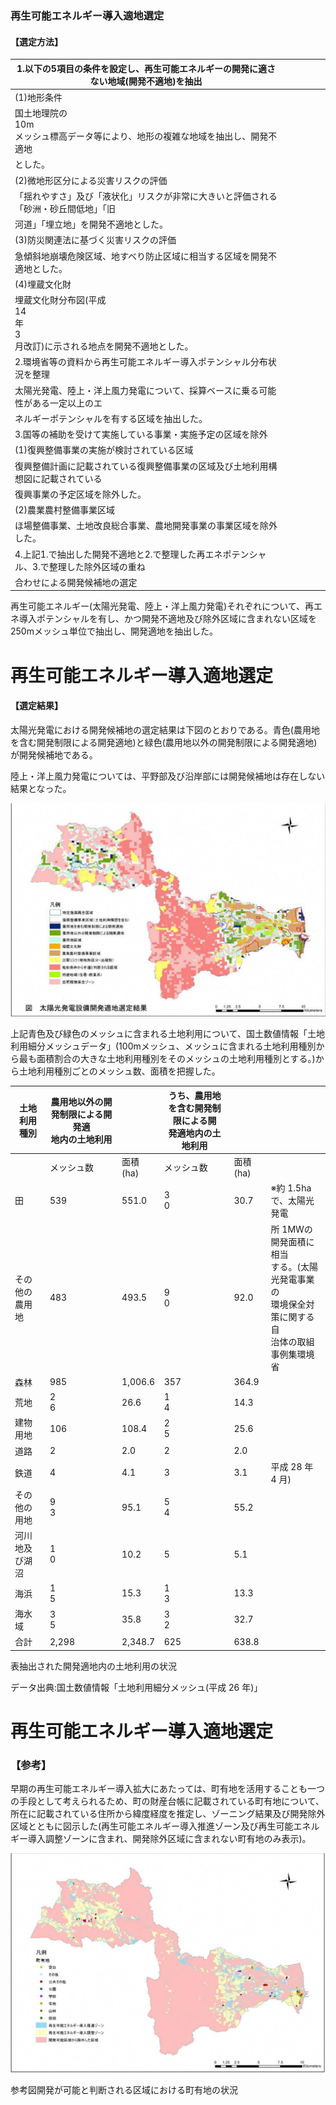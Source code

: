 ### 再生可能エネルギー導入適地選定

#### 【選定方法】

| 1.以下の5項目の条件を設定し、再生可能エネルギーの開発に適さない地域(開発不適地)を抽出        |  |  |  |  |  |
|------------------------------------------------------|--|--|--|--|--|
| (1)地形条件                                              |  |  |  |  |  |
| 国土地理院の<br>10m<br>メッシュ標高データ等により、地形の複雑な地域を抽出し、開発不適地    |  |  |  |  |  |
| とした。                                                 |  |  |  |  |  |
| (2)微地形区分による災害リスクの評価                                  |  |  |  |  |  |
| 「揺れやすさ」及び「液状化」リスクが非常に大きいと評価される「砂洲・砂丘間低地」「旧           |  |  |  |  |  |
| 河道」「埋立地」を開発不適地とした。                                   |  |  |  |  |  |
| (3)防災関連法に基づく災害リスクの評価                                 |  |  |  |  |  |
| 急傾斜地崩壊危険区域、地すべり防止区域に相当する区域を開発不適地とした。                 |  |  |  |  |  |
| (4)埋蔵文化財                                             |  |  |  |  |  |
| 埋蔵文化財分布図(平成<br>14<br>年<br>3<br>月改訂)に示される地点を開発不適地とした。 |  |  |  |  |  |
| 2.環境省等の資料から再生可能エネルギー導入ポテンシャル分布状況を整理                  |  |  |  |  |  |
| 太陽光発電、陸上・洋上風力発電について、採算ベースに乗る可能性がある一定以上のエ             |  |  |  |  |  |
| ネルギーポテンシャルを有する区域を抽出した。                               |  |  |  |  |  |
| 3.国等の補助を受けて実施している事業・実施予定の区域を除外                       |  |  |  |  |  |
| (1)復興整備事業の実施が検討されている区域                               |  |  |  |  |  |
| 復興整備計画に記載されている復興整備事業の区域及び土地利用構想図に記載されている             |  |  |  |  |  |
| 復興事業の予定区域を除外した。                                      |  |  |  |  |  |
| (2)農業農村整備事業区域                                        |  |  |  |  |  |
| ほ場整備事業、土地改良総合事業、農地開発事業の事業区域を除外した。                    |  |  |  |  |  |
| 4.上記1.で抽出した開発不適地と2.で整理した再エネポテンシャル、3.で整理した除外区域の重ね     |  |  |  |  |  |
| 合わせによる開発候補地の選定                                       |  |  |  |  |  |

再生可能エネルギー(太陽光発電、陸上・洋上風力発電)それぞれについて、再エネ導入ポテンシャルを有し、かつ開発不適地及び除外区域に含まれない区域を 250mメッシュ単位で抽出し、開発適地を抽出した。

# 再生可能エネルギー導入適地選定

#### 【選定結果】

太陽光発電における開発候補地の選定結果は下図のとおりである。青色(農用地を含む開発制限による開発適地)と緑色(農用地以外の開発制限による開発適地)が開発候補地である。

陸上・洋上風力発電については、平野部及び沿岸部には開発候補地は存在しない結果となった。

![](_page_1_Figure_5.jpeg)

上記青色及び緑色のメッシュに含まれる土地利用について、国土数値情報「土地利用細分メッシュデータ」(100mメッシュ、メッシュに含まれる土地利用種別から最も面積割合の大きな土地利用種別をそのメッシュの土地利用種別とする。)から土地利用種別ごとのメッシュ数、面積を把握した。

| 土地利用種別  | 農用地以外の開発制限による開発適<br>地内の土地利用 |         | うち、農用地を含む開発制限による開<br>発適地内の土地利用 |        |                                                               |
|---------|-----------------------------|---------|--------------------------------|--------|---------------------------------------------------------------|
|         | メッシュ数                       | 面積(ha)  | メッシュ数                          | 面積(ha) |                                                               |
| 田       | 539                         | 551.0   | 3<br>0                         | 30.7   | ※約 1.5haで、太陽光発電                                              |
| その他の農用地 | 483                         | 493.5   | 9<br>0                         | 92.0   | 所 1MWの開発面積に相当<br>する。(太陽光発電事業の<br>環境保全対策に関する自<br>治体の取組事例集環境省 |
| 森林      | 985                         | 1,006.6 | 357                            | 364.9  |                                                               |
| 荒地      | 2<br>6                      | 26.6    | 1<br>4                         | 14.3   |                                                               |
| 建物用地    | 106                         | 108.4   | 2<br>5                         | 25.6   |                                                               |
| 道路      | 2                           | 2.0     | 2                              | 2.0    |                                                               |
| 鉄道      | 4                           | 4.1     | 3                              | 3.1    | 平成 28 年 4 月)                                                  |
| その他の用地  | 9<br>3                      | 95.1    | 5<br>4                         | 55.2   |                                                               |
| 河川地及び湖沼 | 1<br>0                      | 10.2    | 5                              | 5.1    |                                                               |
| 海浜      | 1<br>5                      | 15.3    | 1<br>3                         | 13.3   |                                                               |
| 海水域     | 3<br>5                      | 35.8    | 3<br>2                         | 32.7   |                                                               |
| 合計      | 2,298                       | 2,348.7 | 625                            | 638.8  |                                                               |

表抽出された開発適地内の土地利用の状況

データ出典:国土数値情報「土地利用細分メッシュ(平成 26 年)」

# 再生可能エネルギー導入適地選定

### 【参考】

早期の再生可能エネルギー導入拡大にあたっては、町有地を活用することも一つの手段として考えられるため、町の財産台帳に記載されている町有地について、所在に記載されている住所から緯度経度を推定し、ゾーニング結果及び開発除外区域とともに図示した(再生可能エネルギー導入推進ゾーン及び再生可能エネルギー導入調整ゾーンに含まれ、開発除外区域に含まれない町有地のみ表示)。

![](_page_2_Figure_4.jpeg)

参考図開発が可能と判断される区域における町有地の状況